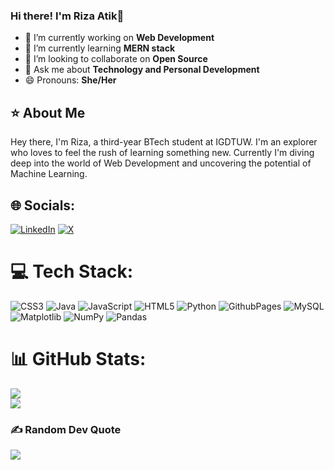 ### Hi there! I'm Riza Atik👋

- 🔭 I’m currently working on **Web Development**
- 🌱 I’m currently learning **MERN stack** 
- 👯 I’m looking to collaborate on **Open Source**
- 💬 Ask me about **Technology and Personal Development**
- 😄 Pronouns: **She/Her**

## ⭐ About Me 
  Hey there, I'm Riza, a third-year BTech student at IGDTUW. I'm an explorer who loves to feel 
  the rush of learning something new. Currently I'm diving deep into the world of Web 
  Development and uncovering the potential of Machine Learning.


## 🌐 Socials:
[![LinkedIn](https://img.shields.io/badge/LinkedIn-%230077B5.svg?logo=linkedin&logoColor=white)](https://www.linkedin.com/in/riza-atik-3aa42922a/) [![X](https://img.shields.io/badge/X-black.svg?logo=X&logoColor=white)](https://twitter.com/RizaAtik3) 

# 💻 Tech Stack:
![CSS3](https://img.shields.io/badge/css3-%231572B6.svg?style=for-the-badge&logo=css3&logoColor=white) ![Java](https://img.shields.io/badge/java-%23ED8B00.svg?style=for-the-badge&logo=openjdk&logoColor=white) ![JavaScript](https://img.shields.io/badge/javascript-%23323330.svg?style=for-the-badge&logo=javascript&logoColor=%23F7DF1E) ![HTML5](https://img.shields.io/badge/html5-%23E34F26.svg?style=for-the-badge&logo=html5&logoColor=white) ![Python](https://img.shields.io/badge/python-3670A0?style=for-the-badge&logo=python&logoColor=ffdd54) ![GithubPages](https://img.shields.io/badge/github%20pages-121013?style=for-the-badge&logo=github&logoColor=white) ![MySQL](https://img.shields.io/badge/mysql-%2300000f.svg?style=for-the-badge&logo=mysql&logoColor=white) ![Matplotlib](https://img.shields.io/badge/Matplotlib-%23ffffff.svg?style=for-the-badge&logo=Matplotlib&logoColor=black) ![NumPy](https://img.shields.io/badge/numpy-%23013243.svg?style=for-the-badge&logo=numpy&logoColor=white) ![Pandas](https://img.shields.io/badge/pandas-%23150458.svg?style=for-the-badge&logo=pandas&logoColor=white)
# 📊 GitHub Stats:
![](https://github-readme-streak-stats.herokuapp.com/?user=Riza1910&theme=vision-friendly-dark&hide_border=false)<br/>
![](https://github-readme-stats.vercel.app/api/top-langs/?username=Riza1910&theme=vision-friendly-dark&hide_border=false&include_all_commits=true&count_private=false&layout=compact)

### ✍️ Random Dev Quote
![](https://quotes-github-readme.vercel.app/api?type=horizontal&theme=radical)

<!-- Proudly created with GPRM ( https://gprm.itsvg.in ) -->
